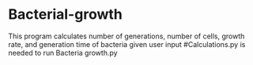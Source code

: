 # Bacterial-growth
This program calculates number of generations, number of cells, growth rate, and generation time of bacteria given user input
#Calculations.py is needed to run Bacteria growth.py
